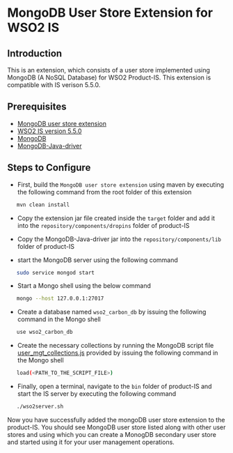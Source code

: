 # MongoDB User Store Extension for WSO2 IS

## Introduction
This is an extension, which consists of a user store implemented using MongoDB (A NoSQL Database) for WSO2 Product-IS. This extension is compatible with IS verison 5.5.0. 

## Prerequisites
- [MongoDB user store extension](https://github.com/pranavan15/mongodb-user-store-wso2-is/archive/master.zip)
- [WSO2 IS version 5.5.0](https://wso2.com/identity-and-access-management/install)
- [MongoDB](https://www.mongodb.com/download-center?jmp=nav#community)
- [MongoDB-Java-driver](https://oss.sonatype.org/content/repositories/releases/org/mongodb/mongo-java-driver/3.7.0/mongo-java-driver-3.7.0.jar)

## Steps to Configure
- First, build the `MongoDB user store extension` using maven by executing the following command from the root folder of this extension
```bash
   mvn clean install    
```

- Copy the extension jar file created inside the `target` folder and add it into the `repository/components/dropins` folder of product-IS 

- Copy the MongoDB-Java-driver jar into the `repository/components/lib` folder of product-IS

- start the MongoDB server using the following command
```bash
   sudo service mongod start  
```

- Start a Mongo shell using the below command
```bash
   mongo --host 127.0.0.1:27017
```

- Create a database named `wso2_carbon_db` by issuing the following command in the Mongo shell
```bash
   use wso2_carbon_db
```

- Create the necessary collections by running the MongoDB script file [user_mgt_collections.js](/dbscripts/user_mgt_collections.js) provided by issuing the following command in the Mongo shell
```bash
   load(<PATH_TO_THE_SCRIPT_FILE>)
```

- Finally, open a terminal, navigate to the `bin` folder of product-IS and start the IS server by executing the following command
```bash
   ./wso2server.sh
```

Now you have successfully added the mongoDB user store extension to the product-IS. You should see MongoDB user store listed along with other user stores and using which you can create a MonogDB secondary user store and started using it for your user management operations. 
